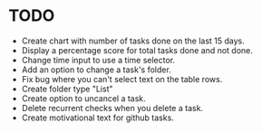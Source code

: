 # TODO

- Create chart with number of tasks done on the last 15 days.
- Display a percentage score for total tasks done and not done.
- Change time input to use a time selector.
- Add an option to change a task's folder.
- Fix bug where you can't select text on the table rows.
- Create folder type "List"
- Create option to uncancel a task.
- Delete recurrent checks when you delete a task.
- Create motivational text for github tasks.